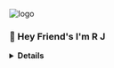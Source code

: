 ![logo](https://telegra.ph/file/dba42aa7eff08c3b3bbc9.jpg)

### 👋 Hey Friend's I'm R J

<b><details><summary>Details</summary>

### Learned Languages 
###### [Python](https://www.python.org/) 
###### [Javascript](https://nodejs.org/en) 

<b><details><summary>Old YouTube Channel 💔</summary>
![logo](https://telegra.ph/file/7b71675771c399761b599.jpg)
<!---
MrNikzOp/MrNikzOp is a ✨ special ✨ repository because its `README.md` (this file) appears on your GitHub profile.
You can click the Preview link to take a look at your changes.
--->




###### Owner Of ©️ [Milanio™™ New Face](https://discord.com/invite/milanio-coding-community-tm-825260113509351454)
